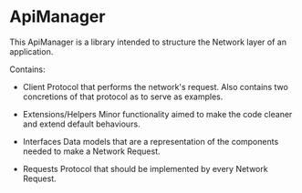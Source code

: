 # ApiManager

This ApiManager is a library intended to structure the Network layer of an application.

Contains:
- Client
    Protocol that performs the network's request. Also contains two concretions of that protocol as to serve as examples.

- Extensions/Helpers
    Minor functionality aimed to make the code cleaner and extend default behaviours.
 
- Interfaces
    Data models that are a representation of the components needed to make a Network Request.
    
- Requests
    Protocol that should be implemented by every Network Request.
